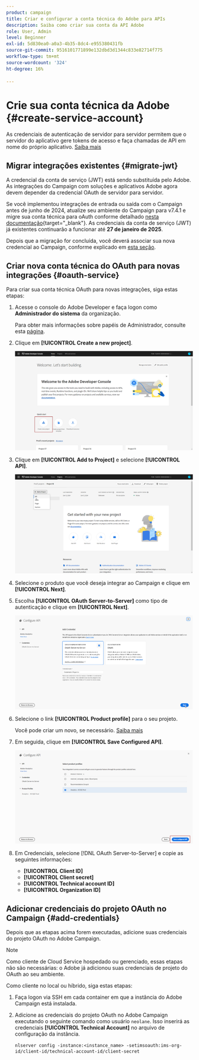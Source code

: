 ```yaml
---
product: campaign
title: Criar e configurar a conta técnica do Adobe para APIs
description: Saiba como criar sua conta da API Adobe
role: User, Admin
level: Beginner
exl-id: 5d830ea0-a0a3-4b35-8dc4-e955380431fb
source-git-commit: 9516101771899e132dbd3d1344c833e82714f775
workflow-type: tm+mt
source-wordcount: '324'
ht-degree: 16%

---
```


# Crie sua conta técnica da Adobe {#create-service-account}

As credenciais de autenticação de servidor para servidor permitem que o servidor do aplicativo gere tokens de acesso e faça chamadas de API em nome do próprio aplicativo. [Saiba mais](https://developer.adobe.com/developer-console/docs/guides/authentication/ServerToServerAuthentication/)

## Migrar integrações existentes {#migrate-jwt}

A credencial da conta de serviço (JWT) está sendo substituída pelo Adobe. As integrações do Campaign com soluções e aplicativos Adobe agora devem depender da credencial OAuth de servidor para servidor.

Se você implementou integrações de entrada ou saída com o Campaign antes de junho de 2024, atualize seu ambiente do Campaign para v7.4.1 e migre sua conta técnica para oAuth conforme detalhado [nesta documentação](https://developer.adobe.com/developer-console/docs/guides/authentication/ServerToServerAuthentication/migration){target="_blank"}. As credenciais da conta de serviço (JWT) já existentes continuarão a funcionar até **27 de janeiro de 2025**. 

Depois que a migração for concluída, você deverá associar sua nova credencial ao Campaign, conforme explicado em [esta seção](#add-credentials).

## Criar nova conta técnica do OAuth para novas integrações {#oauth-service}

Para criar sua conta técnica OAuth para novas integrações, siga estas etapas:

1. Acesse o console do Adobe Developer e faça logon como **Administrador do sistema** da organização.

   Para obter mais informações sobre papéis de Administrador, consulte esta [página](https://helpx.adobe.com/br/enterprise/using/admin-roles.html).

1. Clique em **[!UICONTROL Create a new project]**.

   ![](assets/api-account-1.png)

1. Clique em **[!UICONTROL Add to Project]** e selecione **[!UICONTROL API]**.

   ![](assets/api-account-2.png)

1. Selecione o produto que você deseja integrar ao Campaign e clique em **[!UICONTROL Next]**.

1. Escolha **[!UICONTROL OAuth Server-to-Server]** como tipo de autenticação e clique em **[!UICONTROL Next]**.

   ![](assets/api-account-3.png)

1. Selecione o link **[!UICONTROL Product profile]** para o seu projeto.

   Você pode criar um novo, se necessário. [Saiba mais](https://helpx.adobe.com/enterprise/using/manage-product-profiles.html)

1. Em seguida, clique em **[!UICONTROL Save Configured API]**.

   ![](assets/api-account-4.png)

1. Em Credenciais, selecione [!DNL OAuth Server-to-Server] e copie as seguintes informações:

   * **[!UICONTROL Client ID]**
   * **[!UICONTROL Client secret]**
   * **[!UICONTROL Technical account ID]**
   * **[!UICONTROL Organization ID]**

## Adicionar credenciais do projeto OAuth no Campaign {#add-credentials}

Depois que as etapas acima forem executadas, adicione suas credenciais do projeto OAuth no Adobe Campaign.

>[!NOTE]
>
>Como cliente de Cloud Service hospedado ou gerenciado, essas etapas não são necessárias: o Adobe já adicionou suas credenciais de projeto do OAuth ao seu ambiente.
>

Como cliente no local ou híbrido, siga estas etapas:

1. Faça logon via SSH em cada container em que a instância do Adobe Campaign está instalada.

1. Adicione as credenciais do projeto OAuth no Adobe Campaign executando o seguinte comando como usuário `neolane`. Isso inserirá as credenciais **[!UICONTROL Technical Account]** no arquivo de configuração da instância.

   ```
   nlserver config -instance:<instance_name> -setimsoauth:ims-org-id/client-id/technical-account-id/client-secret
   ```

